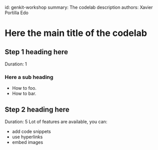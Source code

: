 id: genkit-workshop
summary: The codelab description
authors: Xavier Portilla Edo
# Here the main title of the codelab
<!-- ------------------------ -->
## Step 1 heading here 
Duration: 1
### Here a sub heading
- How to foo.
- How to bar.
<!-- ------------------------ -->
## Step 2 heading here 
Duration: 5
Lot of features are available, you can:
- add code snippets
- use hyperlinks
- embed images